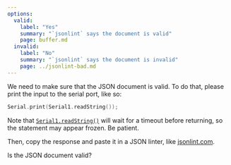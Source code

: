 ```yaml
---
options:
  valid:
    label: "Yes"
    summary: "`jsonlint` says the document is valid"
    page: buffer.md
  invalid:
    label: "No"
    summary: "`jsonlint` says the document is invalid"
    page: ../jsonlint-bad.md
---
```


We need to make sure that the JSON document is valid.
To do that, please print the input to the serial port, like so:

```c++
Serial.print(Serial1.readString());
```

Note that [`Serial1.readString()`](https://www.arduino.cc/reference/en/language/functions/communication/serial/readstring/) will wait for a timeout before returning, so the statement may appear frozen. Be patient.

Then, copy the response and paste it in a JSON linter, like [jsonlint.com](https://jsonlint.com/).

Is the JSON document valid?

